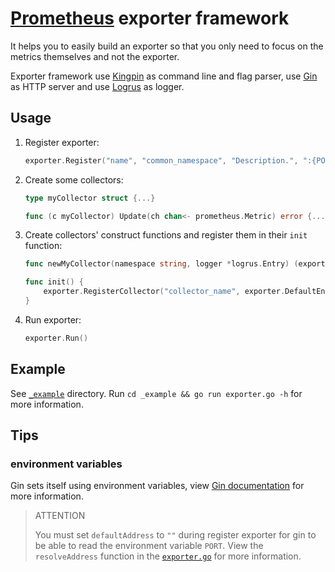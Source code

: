 # [Prometheus](https://github.com/prometheus/prometheus) exporter framework

It helps you to easily build an exporter so that you only need to focus on the metrics themselves and not the exporter.

Exporter framework use [Kingpin](https://github.com/alecthomas/kingpin) as command line and flag parser, use [Gin](https://github.com/gin-gonic/gin) as HTTP server and use [Logrus](https://github.com/sirupsen/logrus) as logger.

## Usage

1.  Register exporter:

    ```go
    exporter.Register("name", "common_namespace", "Description.", ":{PORT}", logrusLogger)
    ```

1.  Create some collectors:

    ```go
    type myCollector struct {...}
    
    func (c myCollector) Update(ch chan<- prometheus.Metric) error {...}
    ```

1.  Create collectors' construct functions and register them in their `init` function:

    ```go
    func newMyCollector(namespace string, logger *logrus.Entry) (exporter.Collector, error) {...}
    
    func init() {
        exporter.RegisterCollector("collector_name", exporter.DefaultEnabled, newMyCollector)
    }
    ```

1.  Run exporter:

    ```go
    exporter.Run()
    ```

## Example

See [`_example`](https://github.com/rea1shane/exporter/tree/main/_example) directory. Run `cd _example && go run exporter.go -h` for more information.

## Tips

### environment variables

Gin sets itself using environment variables, view [Gin documentation](https://github.com/gin-gonic/gin#documentation) for more information.

> ATTENTION
>
> You must set `defaultAddress` to `""` during register exporter for gin to be able to read the environment variable `PORT`. View the `resolveAddress` function in the [`exporter.go`](https://github.com/rea1shane/exporter/blob/main/exporter.go) for more information.
